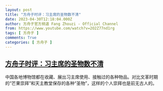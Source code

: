 ```yaml
---
layout: post
title: "方舟子时评：习主席的圣物数不清"
date: 2023-04-30T12:18:04.000Z
author: 方舟子官方频道 Fang Zhouzi - Official Channel
from: https://www.youtube.com/watch?v=2O2Z77nd1rg
tags: [ 方舟子 ]
comments: True
categories: [ 方舟子 ]
---
```

<!--1682857084000-->
[方舟子时评：习主席的圣物数不清](https://www.youtube.com/watch?v=2O2Z77nd1rg)
------

<div>
中国各地博物馆都在收藏、展出习主席使用、接触过的各种物品。对比文革时期的“芒果崇拜”和天主教堂保存的各种“圣物”，这样的个人崇拜也是前无古人的。
</div>
